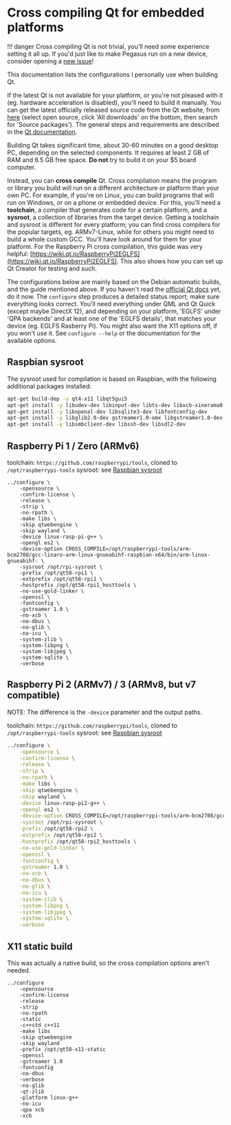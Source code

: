 # Cross compiling Qt for embedded platforms

!!! danger
	Cross compiling Qt is not trivial, you'll need some experience setting it all up. If you'd just like to make Pegasus run on a new device, consider opening a [new issue](https://github.com/mmatyas/pegasus-frontend/issues)!


This documentation lists the configurations I personally use when building Qt.

If the latest Qt is not available for your platform, or you're not pleased with it (eg. hardware acceleration is disabled), you'll need to build it manually. You can get the latest officially released source code from the Qt website, from [here](https://info.qt.io/download-qt-for-application-development) (select open source, click 'All downloads' on the bottom, then search for 'Source packages'). The general steps and requirements are described in the [Qt documentation](https://doc.qt.io/qt-5/build-sources.html).

Building Qt takes significant time, about 30-60 minutes on a good desktop PC, depending on the selected components. It requires at least 2 GB of RAM and 6.5 GB free space. **Do not** try to build it on your $5 board computer.

Instead, you can **cross compile** Qt. Cross compilation means the program or library you build will run on a different architecture or platform than your own PC. For example, if you're on Linux, you can build programs that will run on Windows, or on a phone or embedded device. For this, you'll need a **toolchain**, a compiler that generates code for a certain platform, and a **sysroot**, a collection of libraries from the target device. Getting a toolchain and sysroot is different for every platform; you can find cross compilers for the popular targets, eg. ARMv7-Linux, while for others you might need to build a whole custom GCC. You'll have look around for them for your platform. For the Raspberry Pi cross compilation, this guide was very helpful: [https://wiki.qt.io/RaspberryPi2EGLFS](https://wiki.qt.io/RaspberryPi2EGLFS). This also shows how you can set up Qt Creator for testing and such.

The configurations below are mainly based on the Debian automatic builds, and the guide mentioned above. If you haven't read the [official Qt docs](https://doc.qt.io/qt-5/build-sources.html) yet, do it now. The `configure` step produces a detailed status report; make sure everything looks correct. You'll need everything under QML and Qt Quick (except maybe DirectX 12), and depending on your platform, 'EGLFS' under 'QPA backends' and at least one of the 'EGLFS details', that matches your device (eg. EGLFS Rasberry Pi). You might also want the X11 options off, if you won't use it. See `configure --help` or the documentation for the available options.

## Raspbian sysroot

The sysroot used for compilation is based on Raspbian, with the following additional packages installed:

```sh
apt-get build-dep -y qt4-x11 libqt5gui5
apt-get install -y libudev-dev libinput-dev libts-dev libxcb-xinerama0-dev libxcb-xinerama0
apt-get install -y libopenal-dev libsqlite3-dev libfontconfig-dev
apt-get install -y libglib2.0-dev gstreamer1.0-omx libgstreamer1.0-dev libgstreamer-plugins-base1.0-dev
apt-get install -y libsmbclient-dev libssh-dev libsdl2-dev
```

## Raspberry Pi 1 / Zero (ARMv6)

toolchain: `https://github.com/raspberrypi/tools`, cloned to `/opt/raspberrypi-tools`
sysroot: see [Raspbian sysroot](#raspbian-sysroot)

```
../configure \
	-opensource \
	-confirm-license \
	-release \
	-strip \
	-no-rpath \
	-make libs \
	-skip qtwebengine \
	-skip wayland \
	-device linux-rasp-pi-g++ \
	-opengl es2 \
	-device-option CROSS_COMPILE=/opt/raspberrypi-tools/arm-bcm2708/gcc-linaro-arm-linux-gnueabihf-raspbian-x64/bin/arm-linux-gnueabihf- \
	-sysroot /opt/rpi-sysroot \
	-prefix /opt/qt58-rpi1 \
	-extprefix /opt/qt58-rpi1 \
	-hostprefix /opt/qt58-rpi1_hosttools \
	-no-use-gold-linker \
	-openssl \
	-fontconfig \
	-gstreamer 1.0 \
	-no-xcb \
	-no-dbus \
	-no-glib \
	-no-icu \
	-system-zlib \
	-system-libpng \
	-system-libjpeg \
	-system-sqlite \
	-verbose
```

## Raspberry Pi 2 (ARMv7) / 3 (ARMv8, but v7 compatible)

NOTE: The difference is the `-device` parameter and the output paths.

toolchain: `https://github.com/raspberrypi/tools`, cloned to `/opt/raspberrypi-tools`
sysroot: see [Raspbian sysroot](#raspbian-sysroot)

```sh
../configure \
	-opensource \
	-confirm-license \
	-release \
	-strip \
	-no-rpath \
	-make libs \
	-skip qtwebengine \
	-skip wayland \
	-device linux-rasp-pi2-g++ \
	-opengl es2 \
	-device-option CROSS_COMPILE=/opt/raspberrypi-tools/arm-bcm2708/gcc-linaro-arm-linux-gnueabihf-raspbian-x64/bin/arm-linux-gnueabihf- \
	-sysroot /opt/rpi-sysroot \
	-prefix /opt/qt58-rpi2 \
	-extprefix /opt/qt58-rpi2 \
	-hostprefix /opt/qt58-rpi2_hosttools \
	-no-use-gold-linker \
	-openssl \
	-fontconfig \
	-gstreamer 1.0 \
	-no-xcb \
	-no-dbus \
	-no-glib \
	-no-icu \
	-system-zlib \
	-system-libpng \
	-system-libjpeg \
	-system-sqlite \
	-verbose
```

## X11 static build

This was actually a native build, so the cross compilation options aren't needed.

```
../configure
	-opensource
	-confirm-license
	-release
	-strip
	-no-rpath
	-static
	-c++std c++11
	-make libs
	-skip qtwebengine
	-skip wayland
	-prefix /opt/qt58-x11-static
	-openssl
	-gstreamer 1.0
	-fontconfig
	-no-dbus
	-verbose
	-no-glib
	-qt-zlib
	-platform linux-g++
	-no-icu
	-qpa xcb
	-xcb
```
